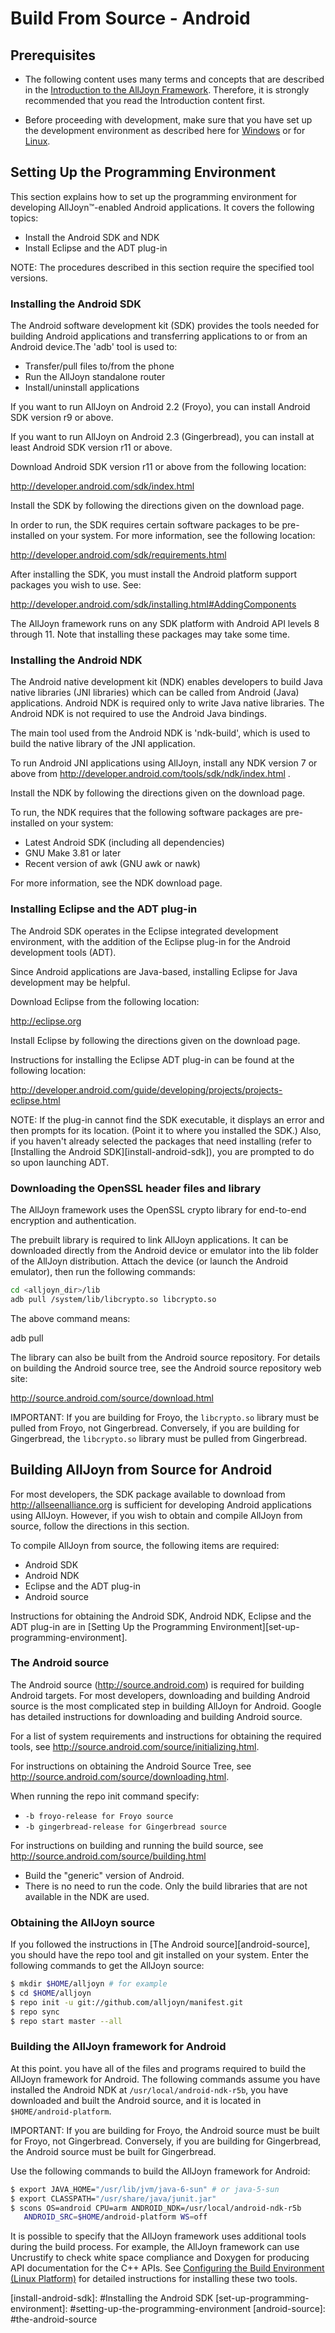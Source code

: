 # Build From Source - Android

## Prerequisites

* The following content uses many terms and concepts that are described in the 
[Introduction to the AllJoyn Framework][intro-to-alljoyn-framework]. 
Therefore, it is strongly recommended that you read the Introduction content first.

* Before proceeding with development, make sure that you have set up the development 
environment as described here for [Windows][config-build-environment-windows] or 
for [Linux][config-build-environment-linux].

## Setting Up the Programming Environment

This section explains how to set up the programming environment 
for developing AllJoyn&trade;-enabled Android applications. 
It covers the following topics:

* Install the Android SDK and NDK
* Install Eclipse and the ADT plug-in

NOTE: The procedures described in this section require the 
specified tool versions.

### Installing the Android SDK

The Android software development kit (SDK) provides the 
tools needed for building Android applications and transferring 
applications to or from an Android device.The 'adb' tool is used to:

* Transfer/pull files to/from the phone
* Run the AllJoyn standalone router
* Install/uninstall applications

If you want to run AllJoyn on Android 2.2 (Froyo), you can 
install Android SDK version r9 or above.

If you want to run AllJoyn on Android 2.3 (Gingerbread), 
you can install at least Android SDK version r11 or above.

Download Android SDK version r11 or above from the following location:

http://developer.android.com/sdk/index.html

Install the SDK by following the directions given on the download page.

In order to run, the SDK requires certain software packages 
to be pre-installed on your system. For more information, 
see the following location:

http://developer.android.com/sdk/requirements.html

After installing the SDK, you must install the Android platform 
support packages you wish to use. See:

http://developer.android.com/sdk/installing.html#AddingComponents

The AllJoyn framework runs on any SDK platform with Android API 
levels 8 through 11. Note that installing these packages may take some time.

### Installing the Android NDK

The Android native development kit (NDK) enables developers 
to build Java native libraries (JNI libraries) which can be 
called from Android (Java) applications. Android NDK is 
required only to write Java native libraries. The Android NDK 
is not required to use the Android Java bindings.

The main tool used from the Android NDK is 'ndk-build', which 
is used to build the native library of the JNI application.

To run Android JNI applications using AllJoyn, install any 
NDK version 7 or above from http://developer.android.com/tools/sdk/ndk/index.html .

Install the NDK by following the directions given on the download page.

To run, the NDK requires that the following software packages 
are pre-installed on your system:

* Latest Android SDK (including all dependencies)
* GNU Make 3.81 or later
* Recent version of awk (GNU awk or nawk)

For more information, see the NDK download page.

### Installing Eclipse and the ADT plug-in

The Android SDK operates in the Eclipse integrated development 
environment, with the addition of the Eclipse plug-in for the 
Android development tools (ADT).

Since Android applications are Java-based, installing Eclipse 
for Java development may be helpful.

Download Eclipse from the following location:

http://eclipse.org

Install Eclipse by following the directions given on the 
download page.

Instructions for installing the Eclipse ADT plug-in can be 
found at the following location:

http://developer.android.com/guide/developing/projects/projects-eclipse.html

NOTE: If the plug-in cannot find the SDK executable, it displays 
an error and then prompts  for its location. (Point it to where 
you installed the SDK.) Also, if you haven't already selected 
the packages that need installing (refer to [Installing the 
Android SDK][install-android-sdk]), you are prompted to do so upon launching ADT.

### Downloading the OpenSSL header files and library

The AllJoyn framework uses the OpenSSL crypto library for 
end-to-end encryption and authentication.
 
The prebuilt library is required to link AllJoyn applications. 
It can be downloaded directly from the Android device or 
emulator into the lib folder of the AllJoyn distribution. 
Attach the device (or launch the Android emulator), then 
run the following commands:

```sh
cd <alljoyn_dir>/lib
adb pull /system/lib/libcrypto.so libcrypto.so
```

The above command means:

adb pull <location of the file on the phone that you want to pull> 
<destination on your machine where you want to store the pulled 
file with the name that you want>

The library can also be built from the Android source repository. 
For details on building the Android source tree, see the 
Android source repository web site:

http://source.android.com/source/download.html

IMPORTANT: If you are building for Froyo, the `libcrypto.so` 
library must be pulled from Froyo, not Gingerbread. 
Conversely, if you are building for Gingerbread, the 
`libcrypto.so` library must be pulled from Gingerbread.
 
## Building AllJoyn from Source for Android

For most developers, the SDK package available to download 
from http://allseenalliance.org is sufficient for developing 
Android applications using AllJoyn. However, if you wish to 
obtain and compile AllJoyn from source, follow the directions 
in this section.

To compile AllJoyn from source, the following items are required:

* Android SDK
* Android NDK
* Eclipse and the ADT plug-in
* Android source

Instructions for obtaining the Android SDK, Android NDK, 
Eclipse and the ADT plug-in are in [Setting Up the Programming Environment][set-up-programming-environment].

### The Android source

The Android source (http://source.android.com) is required 
for building Android targets. For most developers, downloading 
and building Android source is the most complicated step 
in building AllJoyn for Android. Google has detailed 
instructions for downloading and building Android source.

For a list of system requirements and instructions for obtaining 
the required tools, see http://source.android.com/source/initializing.html.

For instructions on obtaining the Android Source Tree, 
see http://source.android.com/source/downloading.html. 

When running the repo init command specify:

* `-b froyo-release for Froyo source`
* `-b gingerbread-release for Gingerbread source`

For instructions on building and running the build source, see
http://source.android.com/source/building.html

* Build the "generic" version of Android.
* There is no need to run the code. Only the build libraries 
that are not available in the NDK are used.
 
### Obtaining the AllJoyn source

If you followed the instructions in [The Android source][android-source], you 
should have the repo tool and git installed on your system. 
Enter the following commands to get the AllJoyn source:

```sh
$ mkdir $HOME/alljoyn # for example
$ cd $HOME/alljoyn
$ repo init -u git://github.com/alljoyn/manifest.git
$ repo sync
$ repo start master --all
```

### Building the AllJoyn framework for Android

At this point. you have all of the files and programs required 
to build the AllJoyn framework for Android. The following commands assume 
you have installed the Android NDK at `/usr/local/android-ndk-r5b`, 
you have downloaded and built the Android source, and it is 
located in `$HOME/android-platform`.

IMPORTANT: If you are building for Froyo, the Android source 
must be built for Froyo, not Gingerbread. Conversely, if you 
are building for Gingerbread, the Android source must be 
built for Gingerbread.

Use the following commands to build the AllJoyn framework for Android:

```sh
$ export JAVA_HOME="/usr/lib/jvm/java-6-sun" # or java-5-sun
$ export CLASSPATH="/usr/share/java/junit.jar"
$ scons OS=android CPU=arm ANDROID_NDK=/usr/local/android-ndk-r5b 
   ANDROID_SRC=$HOME/android-platform WS=off
```

It is possible to specify that the AllJoyn framework uses 
additional tools during the build process. For example, the 
AllJoyn framework can use Uncrustify to check white space 
compliance and Doxygen for producing API documentation for 
the C++ APIs. See [Configuring the Build Environment (Linux Platform)][config-build-environment-linux]
for detailed instructions for installing these two tools.

[intro-to-alljoyn-framework]: /learn/core/standard-core
[config-build-environment-windows]: /develop/building/windows/build-source
[config-build-environment-linux]: /develop/building/linux/build-source

[install-android-sdk]: #Installing the Android SDK
[set-up-programming-environment]: #setting-up-the-programming-environment
[android-source]: #the-android-source
